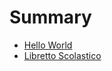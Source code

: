 # Summary

* [Hello World](chapters/hello_world.md)
* [Libretto Scolastico](chapters/libretto_scolastico.md)

